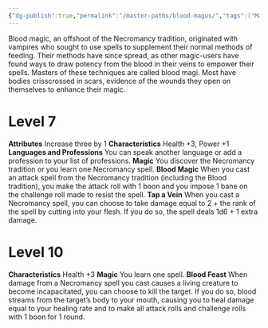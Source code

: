 ```yaml
---
{"dg-publish":true,"permalink":"/master-paths/blood-magus/","tags":["Magic"]}
---
```


Blood magic, an offshoot of the Necromancy tradition, originated with vampires who sought to use spells to supplement their normal methods of feeding. Their methods have since spread, as other magic-users have found ways to draw potency from the blood in their veins to empower their spells. Masters of these techniques are called blood magi. Most have bodies crisscrossed in scars, evidence of the wounds they open on themselves to enhance their magic.
# Level 7
**Attributes** Increase three by 1
**Characteristics** Health +3, Power +1
**Languages and Professions** You can speak another language or add a profession to your list of professions.
**Magic** You discover the Necromancy tradition or you learn one Necromancy spell.
**Blood Magic** When you cast an attack spell from the Necromancy tradition (including the Blood tradition), you make the attack roll with 1 boon and you impose 1 bane on the challenge roll made to resist the spell.
**Tap a Vein** When you cast a Necromancy spell, you can choose to take damage equal to 2 + the rank of the spell by cutting into your flesh. If you do so, the spell deals 1d6 + 1 extra damage.
# Level 10
**Characteristics** Health +3
**Magic** You learn one spell.
**Blood Feast** When damage from a Necromancy spell you cast causes a living creature to become incapacitated, you can choose to kill the target. If you do so, blood streams from the target’s body to your mouth, causing you to heal damage equal to your healing rate and to make all attack rolls and challenge rolls with 1 boon for 1 round.
